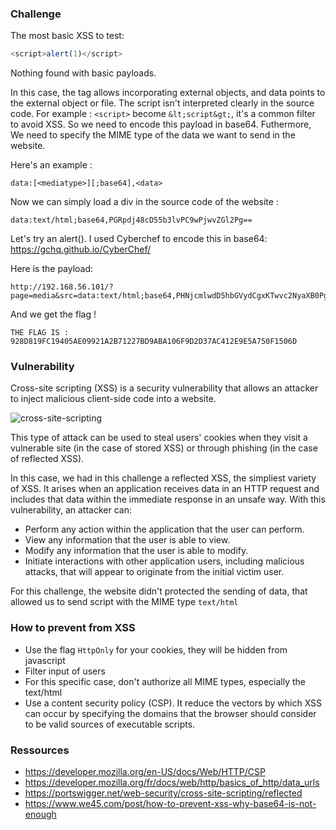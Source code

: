 ### Challenge

The most basic XSS to test:
```javascript
<script>alert(1)</script>
```

Nothing found with basic payloads.

In this case, the <object> tag allows incorporating external objects, and data points to the external object or file.
The script isn't interpreted clearly in the source code. For example : `<script>` become `&lt;script&gt;`, it's a common filter to avoid XSS.
So we need to encode this payload in base64. Futhermore, We need to specify the MIME type of the data we want to send in the website.

Here's an example :
```
data:[<mediatype>][;base64],<data>
```

Now we can simply load a div in the source code of the website :
```
data:text/html;base64,PGRpdj48cD55b3lvPC9wPjwvZGl2Pg==
```

Let's try an alert(). I used Cyberchef to encode this in base64: https://gchq.github.io/CyberChef/

Here is the payload:
```
http://192.168.56.101/?page=media&src=data:text/html;base64,PHNjcmlwdD5hbGVydCgxKTwvc2NyaXB0Pg==
```

And we get the flag !

```
THE FLAG IS : 928D819FC19405AE09921A2B71227BD9ABA106F9D2D37AC412E9E5A750F1506D
```

### Vulnerability

Cross-site scripting (XSS) is a security vulnerability that allows an attacker to inject malicious client-side code into a website.

![cross-site-scripting](https://github.com/Sleleu/darkly/assets/93100775/678dd760-6cee-4bf5-b6e5-78bba5aea712)

This type of attack can be used to steal users' cookies when they visit a vulnerable site (in the case of stored XSS)
or through phishing (in the case of reflected XSS).

In this case, we had in this challenge a reflected XSS, the simpliest variety of XSS.
It arises when an application receives data in an HTTP request and includes that data within the immediate response in an unsafe way.
With this vulnerability, an attacker can:

- Perform any action within the application that the user can perform.
- View any information that the user is able to view.
- Modify any information that the user is able to modify.
- Initiate interactions with other application users, including malicious attacks, that will appear to originate from the initial victim user.

For this challenge, the website didn't protected the sending of data, that allowed us to send script with the MIME type `text/html`


### How to prevent from XSS
- Use the flag `HttpOnly` for your cookies, they will be hidden from javascript
- Filter input of users
- For this specific case, don't authorize all MIME types, especially the text/html
- Use a content security policy (CSP). It reduce the vectors by which XSS can occur by specifying the domains that the browser should consider to be valid sources of executable scripts.

### Ressources
- https://developer.mozilla.org/en-US/docs/Web/HTTP/CSP
- https://developer.mozilla.org/fr/docs/web/http/basics_of_http/data_urls
- https://portswigger.net/web-security/cross-site-scripting/reflected
- https://www.we45.com/post/how-to-prevent-xss-why-base64-is-not-enough
